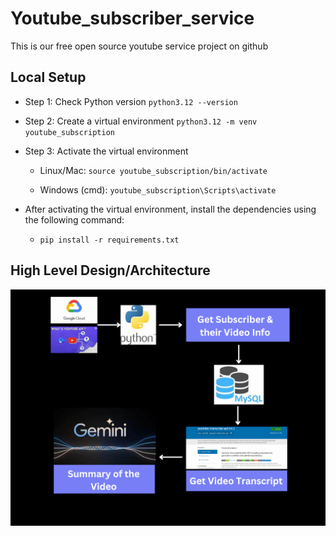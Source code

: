 # Youtube_subscriber_service

This is our free open source youtube service project on github

## Local Setup

- Step 1: Check Python version
    ```python3.12 --version```

- Step 2: Create a virtual environment
    ```python3.12 -m venv youtube_subscription```

- Step 3: Activate the virtual environment
    - Linux/Mac: ```source youtube_subscription/bin/activate```

    - Windows (cmd): ```youtube_subscription\Scripts\activate```
- After activating the virtual environment, install the dependencies using the following command:
  - ```pip install -r requirements.txt```

## High Level Design/Architecture

![](./assets/High_level_system_design_flow.png)